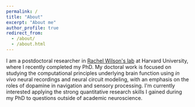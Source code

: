 ```yaml
---
permalink: /
title: "About"
excerpt: "About me"
author_profile: true
redirect_from: 
  - /about/
  - /about.html
---
```


I am a postdoctoral researcher in [Rachel Wilson's lab](http://wilson.hms.harvard.edu/) at Harvard University, where I recently completed my PhD. My doctoral work is focused on studying the computational principles underlying brain function using *in vivo* neural recordings and neural circuit modeling, with an emphasis on the roles of dopamine in navigation and sensory processing. I'm currently interested applying the strong quantitative research skills I gained during my PhD to questions outside of academic neuroscience. 
